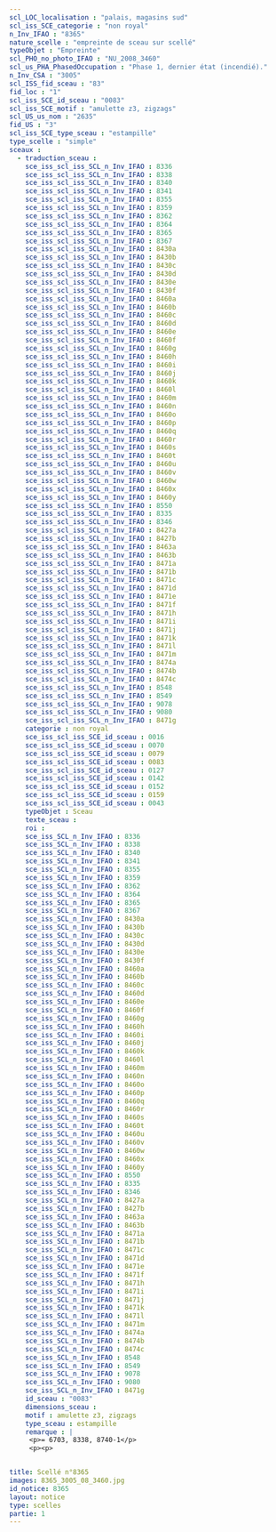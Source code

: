 ```yaml
---
scl_LOC_localisation : "palais, magasins sud"
scl_iss_SCE_categorie : "non royal"
n_Inv_IFAO : "8365"
nature_scelle : "empreinte de sceau sur scellé"
typeObjet : "Empreinte"
scl_PHO_no_photo_IFAO : "NU_2008_3460"
scl_us_PHA_PhasedOccupation : "Phase 1, dernier état (incendié)."
n_Inv_CSA : "3005"
scl_ISS_fid_sceau : "83"
fid_loc : "1"
scl_iss_SCE_id_sceau : "0083"
scl_iss_SCE_motif : "amulette z3, zigzags"
scl_US_us_nom : "2635"
fid_US : "3"
scl_iss_SCE_type_sceau : "estampille"
type_scelle : "simple"
sceaux :
  - traduction_sceau : 
    sce_iss_scl_iss_SCL_n_Inv_IFAO : 8336
    sce_iss_scl_iss_SCL_n_Inv_IFAO : 8338
    sce_iss_scl_iss_SCL_n_Inv_IFAO : 8340
    sce_iss_scl_iss_SCL_n_Inv_IFAO : 8341
    sce_iss_scl_iss_SCL_n_Inv_IFAO : 8355
    sce_iss_scl_iss_SCL_n_Inv_IFAO : 8359
    sce_iss_scl_iss_SCL_n_Inv_IFAO : 8362
    sce_iss_scl_iss_SCL_n_Inv_IFAO : 8364
    sce_iss_scl_iss_SCL_n_Inv_IFAO : 8365
    sce_iss_scl_iss_SCL_n_Inv_IFAO : 8367
    sce_iss_scl_iss_SCL_n_Inv_IFAO : 8430a
    sce_iss_scl_iss_SCL_n_Inv_IFAO : 8430b
    sce_iss_scl_iss_SCL_n_Inv_IFAO : 8430c
    sce_iss_scl_iss_SCL_n_Inv_IFAO : 8430d
    sce_iss_scl_iss_SCL_n_Inv_IFAO : 8430e
    sce_iss_scl_iss_SCL_n_Inv_IFAO : 8430f
    sce_iss_scl_iss_SCL_n_Inv_IFAO : 8460a
    sce_iss_scl_iss_SCL_n_Inv_IFAO : 8460b
    sce_iss_scl_iss_SCL_n_Inv_IFAO : 8460c
    sce_iss_scl_iss_SCL_n_Inv_IFAO : 8460d
    sce_iss_scl_iss_SCL_n_Inv_IFAO : 8460e
    sce_iss_scl_iss_SCL_n_Inv_IFAO : 8460f
    sce_iss_scl_iss_SCL_n_Inv_IFAO : 8460g
    sce_iss_scl_iss_SCL_n_Inv_IFAO : 8460h
    sce_iss_scl_iss_SCL_n_Inv_IFAO : 8460i
    sce_iss_scl_iss_SCL_n_Inv_IFAO : 8460j
    sce_iss_scl_iss_SCL_n_Inv_IFAO : 8460k
    sce_iss_scl_iss_SCL_n_Inv_IFAO : 8460l
    sce_iss_scl_iss_SCL_n_Inv_IFAO : 8460m
    sce_iss_scl_iss_SCL_n_Inv_IFAO : 8460n
    sce_iss_scl_iss_SCL_n_Inv_IFAO : 8460o
    sce_iss_scl_iss_SCL_n_Inv_IFAO : 8460p
    sce_iss_scl_iss_SCL_n_Inv_IFAO : 8460q
    sce_iss_scl_iss_SCL_n_Inv_IFAO : 8460r
    sce_iss_scl_iss_SCL_n_Inv_IFAO : 8460s
    sce_iss_scl_iss_SCL_n_Inv_IFAO : 8460t
    sce_iss_scl_iss_SCL_n_Inv_IFAO : 8460u
    sce_iss_scl_iss_SCL_n_Inv_IFAO : 8460v
    sce_iss_scl_iss_SCL_n_Inv_IFAO : 8460w
    sce_iss_scl_iss_SCL_n_Inv_IFAO : 8460x
    sce_iss_scl_iss_SCL_n_Inv_IFAO : 8460y
    sce_iss_scl_iss_SCL_n_Inv_IFAO : 8550
    sce_iss_scl_iss_SCL_n_Inv_IFAO : 8335
    sce_iss_scl_iss_SCL_n_Inv_IFAO : 8346
    sce_iss_scl_iss_SCL_n_Inv_IFAO : 8427a
    sce_iss_scl_iss_SCL_n_Inv_IFAO : 8427b
    sce_iss_scl_iss_SCL_n_Inv_IFAO : 8463a
    sce_iss_scl_iss_SCL_n_Inv_IFAO : 8463b
    sce_iss_scl_iss_SCL_n_Inv_IFAO : 8471a
    sce_iss_scl_iss_SCL_n_Inv_IFAO : 8471b
    sce_iss_scl_iss_SCL_n_Inv_IFAO : 8471c
    sce_iss_scl_iss_SCL_n_Inv_IFAO : 8471d
    sce_iss_scl_iss_SCL_n_Inv_IFAO : 8471e
    sce_iss_scl_iss_SCL_n_Inv_IFAO : 8471f
    sce_iss_scl_iss_SCL_n_Inv_IFAO : 8471h
    sce_iss_scl_iss_SCL_n_Inv_IFAO : 8471i
    sce_iss_scl_iss_SCL_n_Inv_IFAO : 8471j
    sce_iss_scl_iss_SCL_n_Inv_IFAO : 8471k
    sce_iss_scl_iss_SCL_n_Inv_IFAO : 8471l
    sce_iss_scl_iss_SCL_n_Inv_IFAO : 8471m
    sce_iss_scl_iss_SCL_n_Inv_IFAO : 8474a
    sce_iss_scl_iss_SCL_n_Inv_IFAO : 8474b
    sce_iss_scl_iss_SCL_n_Inv_IFAO : 8474c
    sce_iss_scl_iss_SCL_n_Inv_IFAO : 8548
    sce_iss_scl_iss_SCL_n_Inv_IFAO : 8549
    sce_iss_scl_iss_SCL_n_Inv_IFAO : 9078
    sce_iss_scl_iss_SCL_n_Inv_IFAO : 9080
    sce_iss_scl_iss_SCL_n_Inv_IFAO : 8471g
    categorie : non royal
    sce_iss_scl_iss_SCE_id_sceau : 0016
    sce_iss_scl_iss_SCE_id_sceau : 0070
    sce_iss_scl_iss_SCE_id_sceau : 0079
    sce_iss_scl_iss_SCE_id_sceau : 0083
    sce_iss_scl_iss_SCE_id_sceau : 0127
    sce_iss_scl_iss_SCE_id_sceau : 0142
    sce_iss_scl_iss_SCE_id_sceau : 0152
    sce_iss_scl_iss_SCE_id_sceau : 0159
    sce_iss_scl_iss_SCE_id_sceau : 0043
    typeObjet : Sceau
    texte_sceau : 
    roi : 
    sce_iss_SCL_n_Inv_IFAO : 8336
    sce_iss_SCL_n_Inv_IFAO : 8338
    sce_iss_SCL_n_Inv_IFAO : 8340
    sce_iss_SCL_n_Inv_IFAO : 8341
    sce_iss_SCL_n_Inv_IFAO : 8355
    sce_iss_SCL_n_Inv_IFAO : 8359
    sce_iss_SCL_n_Inv_IFAO : 8362
    sce_iss_SCL_n_Inv_IFAO : 8364
    sce_iss_SCL_n_Inv_IFAO : 8365
    sce_iss_SCL_n_Inv_IFAO : 8367
    sce_iss_SCL_n_Inv_IFAO : 8430a
    sce_iss_SCL_n_Inv_IFAO : 8430b
    sce_iss_SCL_n_Inv_IFAO : 8430c
    sce_iss_SCL_n_Inv_IFAO : 8430d
    sce_iss_SCL_n_Inv_IFAO : 8430e
    sce_iss_SCL_n_Inv_IFAO : 8430f
    sce_iss_SCL_n_Inv_IFAO : 8460a
    sce_iss_SCL_n_Inv_IFAO : 8460b
    sce_iss_SCL_n_Inv_IFAO : 8460c
    sce_iss_SCL_n_Inv_IFAO : 8460d
    sce_iss_SCL_n_Inv_IFAO : 8460e
    sce_iss_SCL_n_Inv_IFAO : 8460f
    sce_iss_SCL_n_Inv_IFAO : 8460g
    sce_iss_SCL_n_Inv_IFAO : 8460h
    sce_iss_SCL_n_Inv_IFAO : 8460i
    sce_iss_SCL_n_Inv_IFAO : 8460j
    sce_iss_SCL_n_Inv_IFAO : 8460k
    sce_iss_SCL_n_Inv_IFAO : 8460l
    sce_iss_SCL_n_Inv_IFAO : 8460m
    sce_iss_SCL_n_Inv_IFAO : 8460n
    sce_iss_SCL_n_Inv_IFAO : 8460o
    sce_iss_SCL_n_Inv_IFAO : 8460p
    sce_iss_SCL_n_Inv_IFAO : 8460q
    sce_iss_SCL_n_Inv_IFAO : 8460r
    sce_iss_SCL_n_Inv_IFAO : 8460s
    sce_iss_SCL_n_Inv_IFAO : 8460t
    sce_iss_SCL_n_Inv_IFAO : 8460u
    sce_iss_SCL_n_Inv_IFAO : 8460v
    sce_iss_SCL_n_Inv_IFAO : 8460w
    sce_iss_SCL_n_Inv_IFAO : 8460x
    sce_iss_SCL_n_Inv_IFAO : 8460y
    sce_iss_SCL_n_Inv_IFAO : 8550
    sce_iss_SCL_n_Inv_IFAO : 8335
    sce_iss_SCL_n_Inv_IFAO : 8346
    sce_iss_SCL_n_Inv_IFAO : 8427a
    sce_iss_SCL_n_Inv_IFAO : 8427b
    sce_iss_SCL_n_Inv_IFAO : 8463a
    sce_iss_SCL_n_Inv_IFAO : 8463b
    sce_iss_SCL_n_Inv_IFAO : 8471a
    sce_iss_SCL_n_Inv_IFAO : 8471b
    sce_iss_SCL_n_Inv_IFAO : 8471c
    sce_iss_SCL_n_Inv_IFAO : 8471d
    sce_iss_SCL_n_Inv_IFAO : 8471e
    sce_iss_SCL_n_Inv_IFAO : 8471f
    sce_iss_SCL_n_Inv_IFAO : 8471h
    sce_iss_SCL_n_Inv_IFAO : 8471i
    sce_iss_SCL_n_Inv_IFAO : 8471j
    sce_iss_SCL_n_Inv_IFAO : 8471k
    sce_iss_SCL_n_Inv_IFAO : 8471l
    sce_iss_SCL_n_Inv_IFAO : 8471m
    sce_iss_SCL_n_Inv_IFAO : 8474a
    sce_iss_SCL_n_Inv_IFAO : 8474b
    sce_iss_SCL_n_Inv_IFAO : 8474c
    sce_iss_SCL_n_Inv_IFAO : 8548
    sce_iss_SCL_n_Inv_IFAO : 8549
    sce_iss_SCL_n_Inv_IFAO : 9078
    sce_iss_SCL_n_Inv_IFAO : 9080
    sce_iss_SCL_n_Inv_IFAO : 8471g
    id_sceau : "0083"
    dimensions_sceau : 
    motif : amulette z3, zigzags
    type_sceau : estampille
    remarque : |
     <p>= 6703, 8338, 8740-1</p>
     <p><p>


title: Scellé n°8365
images: 8365_3005_08_3460.jpg
id_notice: 8365
layout: notice
type: scelles
partie: 1
---
```

